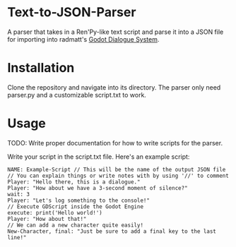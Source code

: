 # Text-to-JSON-Parser

A parser that takes in a Ren'Py-like text script and parse it into a JSON file for importing into radmatt's [Godot Dialogue System](https://radmatt.itch.io/godot-dialogue-system).

# Installation

Clone the repository and navigate into its directory. The parser only need parser.py and a customizable script.txt to work.

# Usage

TODO: Write proper documentation for how to write scripts for the parser.

Write your script in the script.txt file. Here's an example script:
```
NAME: Example-Script // This will be the name of the output JSON file
// You can explain things or write notes with by using '//' to comment
Player: "Hello there, this is a dialogue."
Player: "How about we have a 3-second moment of silence?"
wait: 3 
Player: "Let's log something to the console!"
// Execute GDScript inside the Godot Engine
execute: print('Hello world!')
Player: "How about that!" 
// We can add a new character quite easily!
New-Character, final: "Just be sure to add a final key to the last line!"
```

